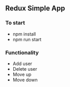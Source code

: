 ## Redux Simple App

### To start
- npm install
- npm run start

### Functionality
- Add user
- Delete user
- Move up
- Move down

